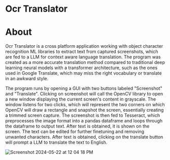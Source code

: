 # Ocr Translator

# About 

Ocr Translator is a cross platform application working with object character recognition ML libraries to extract text from captured screenshots, which are fed to a LLM for context aware language translation. The program was created as a more accurate translation method compared to traditional deep learning neural models with a transformer architecture, such as the ones used in Google Translate, which may miss the right vocabulary or translate in an awkward style.

The program runs by opening a GUI with two buttons labeled "Screenshot" and "Translate". Clicking on screenshot will call the OpenCV library to open a new window displaying the current screen's content in grayscale. The window listens for two clicks, which will represent the two corners on which OpenCV will draw a rectangle and snapshot the screen, essentially creating a trimmed screen capture. The screenshot is then fed to Tesseract, which preprocesses the image format into a pandas dataframe and loops through the dataframe to output text. After text is obtained, it is shown on the screen. The text can be edited for further finetuning and removing unwanted characters. After text is obtained, clicking on the translate button will prompt a LLM to translate the text to English.

![Screenshot 2024-05-22 at 12 04 18 PM](https://github.com/williamqin14/ocr-translator/assets/84489685/fc988f87-21d6-41c5-a03d-611c0e43b012)
